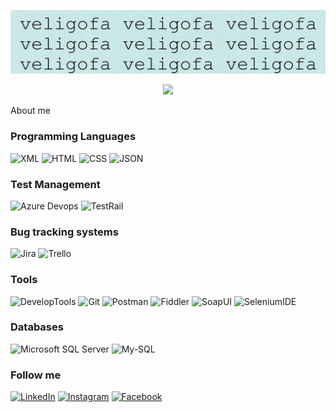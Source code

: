 ![Header](https://github.com/Veligofa/veligofa/blob/main/assets/new.jpg) 
<div id="header" align="center">
    <img src="https://media.giphy.com/media/L1R1tvI9svkIWwpVYr/giphy.gif" width="300"/>
</div>

About me

### Programming Languages
![XML](https://img.shields.io/badge/-XML-FFF?style=for-the-badge&logo)
![HTML](https://img.shields.io/badge/-HTML-ff0000?style=for-the-badge&logo)
![CSS](https://img.shields.io/badge/-CSS-000?style=for-the-badge&logo)
![JSON](https://img.shields.io/badge/-JSON-3e753b?style=for-the-badge&logo)

### Test Management
![ Azure Devops](https://img.shields.io/badge/-AzureDevops-00Bfff?style=for-the-badge&logo=AzureDevops)
![TestRail](https://img.shields.io/badge/-TestRail-008080?style=for-the-badge&logo)

### Bug tracking systems
![Jira](https://img.shields.io/badge/-Jira-0000ff?style=for-the-badge&logo=Jira)
![Trello](https://img.shields.io/badge/-Trello-000000?style=for-the-badge&logo=trello)

### Tools
![DevelopTools](https://img.shields.io/badge/-DevelopTools-FFFFFF?style=for-the-badge&logo)
![Git](https://img.shields.io/badge/-GIT-000000?style=for-the-badge&logo=git)
![Postman](https://img.shields.io/badge/-Postman-FFA500?style=for-the-badge&logo=postman)
![Fiddler](https://img.shields.io/badge/-Fiddler-99ff99?style=for-the-badge&logo)
![SoapUI](https://img.shields.io/badge/-SoapUI-ffff00?style=for-the-badge&logo)
![SeleniumIDE](https://img.shields.io/badge/-SeleniumIDE-0000ff?style=for-the-badge&logo)

### Databases
![Microsoft SQL Server](https://img.shields.io/badge/-MSSQL-ff0000?style=for-the-badge&logo)
![My-SQL](https://img.shields.io/badge/-MySQL-FFF?style=for-the-badge&logo=MySQL)

### Follow me
[![LinkedIn](https://img.shields.io/badge/-LinkedIn-3a75c4?style=for-the-badge&logo=LinkedIn)](https://www.linkedin.com/in/alina-velihayeva-1417571ba/)
[![Instagram](https://img.shields.io/badge/-Instagram-fff?style=for-the-badge&logo=Instagram)](https://www.instagram.com/veligofa/)
[![Facebook](https://img.shields.io/badge/-Facebook-fff?style=for-the-badge&logo=Facebook)](https://ru-ru.facebook.com/alina.veligaeva/)

